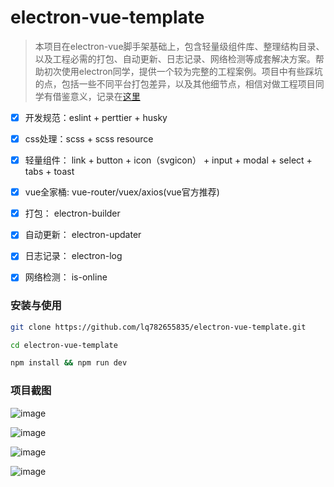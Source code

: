 # electron-vue-template

> 本项目在electron-vue脚手架基础上，包含轻量级组件库、整理结构目录、以及工程必需的打包、自动更新、日志记录、网络检测等成套解决方案。帮助初次使用electron同学，提供一个较为完整的工程案例。项目中有些踩坑的点，包括一些不同平台打包差异，以及其他细节点，相信对做工程项目同学有借鉴意义，记录在[这里](https://github.com/lq782655835/blogs/issues/13)

- [x] 开发规范：eslint + perttier + husky

- [x] css处理：scss + scss resource

- [x] 轻量组件： link + button + icon（svgicon） + input + modal + select + tabs + toast

- [x] vue全家桶: vue-router/vuex/axios(vue官方推荐)

- [x] 打包： electron-builder

- [x] 自动更新： electron-updater

- [x] 日志记录： electron-log

- [x] 网络检测： is-online


### 安装与使用

``` bash
git clone https://github.com/lq782655835/electron-vue-template.git

cd electron-vue-template

npm install && npm run dev
```

### 项目截图

![image](https://user-images.githubusercontent.com/6310131/45092957-8c566000-b149-11e8-892d-37fb4d310982.png)

![image](https://user-images.githubusercontent.com/6310131/45093163-2ae2c100-b14a-11e8-8f5d-97f084980b90.png)


![image](https://user-images.githubusercontent.com/6310131/45093021-ba3ba480-b149-11e8-9357-ac6f16113d58.png)

![image](https://user-images.githubusercontent.com/6310131/45093034-c6276680-b149-11e8-9415-1facadee48b9.png)
